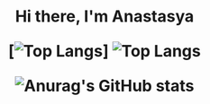 <h1 align="center">Hi there, I'm Anastasya 

  [![Top Langs](https://github-readme-stats.vercel.app/api/top-langs/?username=anasty223&layout=compact)]
  ![Top Langs](https://github-readme-stats.vercel.app/api/top-langs/?username=anasty223)
  
  ![Anurag's GitHub stats](https://github-readme-stats.vercel.app/api?username=anasty223)
  
<!--   ![Ashutosh's github activity graph](https://activity-graph.herokuapp.com/graph?username=anasty223) -->

